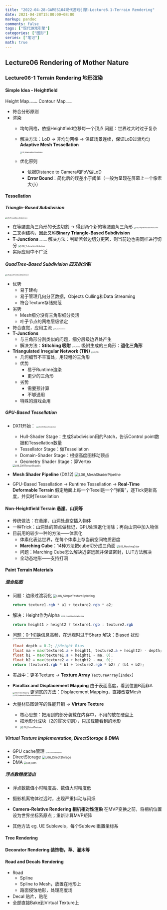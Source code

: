 ```yaml
---
title: "2022-04-28-GAMES104现代游戏引擎-Lecture6.1-Terrain Rendering"
date: 2021-04-28T15:00:00+08:00
markup: pandoc
comments: false
tags: ["现代游戏引擎"]
categories: ["图形"]
series: ["笔记"]
math: true
---
```




## Lecture06 Rendering of Mother Nature

### Lecture06-1 Terrain Rendering 地形渲染

#### Simple Idea - Heightfield

Height Map<img src="/images/games104/L06_HeightMap.jpg" alt="L06_HeightMap" style="zoom:22.5%;" />
Contour Map<img src="/images/games104/L06_ContourMap.jpg" alt="L06_ContourMap" style="zoom:15%;" />

+ 符合分形原则
+ 渲染
  + 均匀网格，依据Heightfield位移每一个顶点
    问题：世界过大时过于复杂
  + 解决方法：LoD -> 非均匀网格 -> 保证场景连续，保证LoD过渡均匀
    **Adaptive Mesh Tessellation**

    <img src="/images/games104/L06_AdaptiveMeshTessellation.jpg" alt="L06_AdaptiveMeshTessellation" style="zoom: 33%;" />

  + 优化原则
    + 依据Distance to Camera和FoV做LoD
    + **Error Bound**：简化后的误差小于阈值（一般为呈现在屏幕上一个像素大小）

#### Tessellation

##### Triangle-Based Subdivision
<img src="/images/games104/L06_TriangleBasedSubdivision.jpg" alt="L06_TriangleBasedSubdivision" style="zoom: 33%;" />

+ 在等腰直角三角形的长边切割 -> 得到两个新的等腰直角三角形
  <img src="/images/games104/L06_TriangleBasedSubdivisionLevels.jpg" alt="L06_TriangleBasedSubdivisionLevels" style="zoom:30%;" />
+ 二叉树结构，因此又称**Binary Triangle-Based Subdivision**
+ **T-Junctions**
  <img src="/images/games104/L06_T-Junction.jpg" alt="L06_T-Junction" style="zoom: 20%;" />
  解决方法：判断若邻边切分更密，则当前边也需同样进行切分
  <img src="/images/games104/L06_T-JunctionSolution.jpg" alt="L06_T-JunctionSolution" style="zoom: 50%;" />
+ 实际应用中不广泛
  
##### QuadTree-Based Subdivision 四叉树分割
<img src="/images/games104/L06_QuadTreeBasedSubdivision.jpg" alt="L06_QuadTreeBasedSubdivision" style="zoom: 33%;" />

+ 优势
  + 易于建构
  + 易于管理几何分区数据，Objects Culling和Data Streaming
  + 符合Texture存储规范
+ 劣势
  + Mesh细分没有三角形细分灵活
  + 叶子节点的网格层级锁定
+ 符合直觉，应用主流
  <img src="/images/games104/L06_QuadTreeTerrain.png" alt="L06_QuadTreeTerrain" style="zoom:25%;" />
+ **T-Junctions**
  + 与三角形分割类似的问题，细分层级边界处产生
  + 解决方法：**Stitching 吸附**
    <img src="/images/games104/L06_Stitching.png" alt="L06_Stitching" style="zoom: 25%;" />
    吸附生成的三角形：**退化三角形**
+ **Triangulated Irregular Network (TIN)**
  <img src="/images/games104/L06_TIN.jpg" alt="L06_TIN" style="zoom:33%;" />
  + 几何细节不丰富处，用较粗的三角形
  + 优势
    + 易于Runtime渲染
    + 更少的三角形
  + 劣势
    + 需要预计算
    + 不够通用
  + 特殊的游戏会用
  
##### GPU-Based Tessellation

+ DX11开始：
  <img src="/images/games104/L06_GPUBasedTessllation.jpg" alt="L06_GPUBasedTessllation" style="zoom: 33%;" />
  + Hull-Shader Stage：生成Subdivision用的Patch，告诉Control point数据和Tessellation数量
  + Tessellator Stage：做Tessellation
  + Domain-Shader Stage：根据高度图移动顶点
  + Geometry Shader Stage：算Vertex
  <img src="/images/games104/L06_DX11TerrainShaders.png" alt="L06_DX11TerrainShaders" style="zoom: 50%;" />

+ **Mesh Shader Pipeline** (DX12)
  <img src="/images/games104/L06_MeshShaderPipeline.jpg" alt="L06_MeshShaderPipeline" style="zoom: 80%;" />
  
+ GPU-Based Tessellation -> Runtime Tessellation -> **Real-Time Deformable Terrain**
  假定地面上每一个Texel是一个“弹簧”，逐Tick更新高度，并实时Tessellation

#### Non-Heightfield Terrain 悬崖、山洞等

+ 传统做法：在悬崖、山洞处悬空插入物体
+ 一种Trick：山洞处的顶点做标记，GPU处理退化消除；再向山洞中加入物体
+ 目前用的较少一种的方法——体素化
  + 体素化表达世界，在每个体素上存当前空间物质密度
  + **Marching Cube**：14种方法把cube切分成三角面
    <img src="/images/games104/L06_MarchingCube.jpg" alt="L06_MarchingCube" style="zoom:50%;" />
  + 问题：Marching Cube怎么解决近密远疏并保证密封，LUT方法解决
  + 全动态地形——支持打洞

#### Paint Terrain Materials

##### 混合贴图

+ 问题：边缘过渡羽化
  <img src="/images/games104/L06_SimpleTextureSplatting.jpg" alt="L06_SimpleTextureSplatting" style="zoom: 67%;" />
  ```glsl
  return texture1.rgb * a1 + texture2.rgb * a2;
  ```
  
+ 解决：Height作为Alpha
  <img src="/images/games104/L06_HeightMapsAlphaBlending.png" alt="L06_HeightMapsAlphaBlending" style="zoom: 33%;" />
  
  ```glsl
  return height1 > height2 ? texture1.rgb : texture2.rgb
  ```
  
+ 问题：0-1切换信息高频，在远观时过于Sharp
  解决：Biased 扰动
  <img src="/images/games104/L06_HeightMapsAlphaBlendingBiased.png" alt="L06_HeightMapsAlphaBlendingBiased" style="zoom: 33%;" />
  
  ```glsl
  float depth = 0.2; //Height Bias
  float ma = max(texture1.a + height1, texture2.a + height2) - depth;
  float b1 = max(texture1.a + height1 - ma, 0);
  float b2 = max(texture2.a + height2 - ma, 0);
  return (texture1.rgb * b1 + texture2.rgb * b2) / (b1 + b2);
  ```
  
+ 实战中：更多Texture -> **Texture Array**
  `TextureArray[Index]`

+ **Parallax and Displacement Mapping**
  由于表面高度，看到位置B而非A
  <img src="/images/games104/L06_ParallaxMapping.jpg" alt="L06_ParallaxMapping" style="zoom: 33%;" />
  更彻底的方法：Displacement Mapping，直接改变Mesh
  <img src="/images/games104/L06_ParallaxAndDisplacementMapping.png" alt="L06_ParallaxAndDisplacementMapping" style="zoom: 33%;" />
  
+ 大量材质图读写的性能开销 -> **Virture Texture**

  + 核心思想：把用到的部分装载在内存中，不用的放在硬盘上
  + 把地形分成块（2的幂次切割），只加载能看到的地形
  + <img src="/images/games104/L06_VirtualTexture.jpg" alt="L06_VirtualTexture" style="zoom: 50%;" />

##### Virtual Texture Implementation, DirectStorage & DMA

  + GPU cache管理
    <img src="/images/games104/L06_GPUCacheManagement.jpg" alt="L06_GPUCacheManagement" style="zoom: 25%;" />
  + DirectStorage
    <img src="/images/games104/L06_DirectStorage.jpg" alt="L06_DirectStorage" style="zoom: 67%;" />
  + DMA
    <img src="/images/games104/L06_DMA.jpg" alt="L06_DMA" style="zoom: 50%;" />

##### 浮点数精度溢出

  + 浮点数数值小时精度高、数值大时精度低
  + 摄影机离物体过远时，出现严重抖动与闪烁
  
  + **Camera-Relative Rendering 相机相对性渲染**
    在MVP变换之前，将相机位置设为世界坐标系原点；重新计算MVP矩阵
  + 其他方法 eg. UE Sublevels，每个Sublevel重置坐标系



#### Tree Rendering

#### Decorator Rendering 装饰物，草、灌木等

#### Road and Decals Rendering

+ Road
  + Spline
  + Spline to Mesh，放置在地形上
  + 路面侵蚀地形，处理高度场
+ Decal 贴片，贴花
+ 全部直接Bake到Virtual Texture上